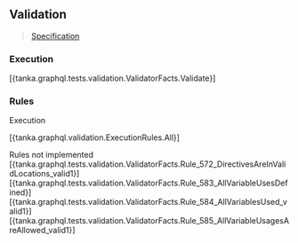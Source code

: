 ## Validation

> [Specification](https://facebook.github.io/graphql/June2018/#sec-Validation)


### Execution

[{tanka.graphql.tests.validation.ValidatorFacts.Validate}]


### Rules

Execution

[{tanka.graphql.validation.ExecutionRules.All}]

Rules not implemented
[{tanka.graphql.tests.validation.ValidatorFacts.Rule_572_DirectivesAreInValidLocations_valid1}]
[{tanka.graphql.tests.validation.ValidatorFacts.Rule_583_AllVariableUsesDefined}]
[{tanka.graphql.tests.validation.ValidatorFacts.Rule_584_AllVariablesUsed_valid1}]
[{tanka.graphql.tests.validation.ValidatorFacts.Rule_585_AllVariableUsagesAreAllowed_valid1}]




